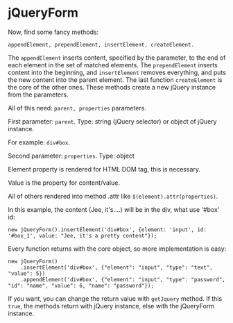 jQueryForm
==========

Now, find some fancy methods:

`appendElement, prependElement, insertElement, createElement.`

The `appendElement` inserts content, specified by the parameter, to the end of each element in the set of matched elements.
The `prependElement` inserts content into the beginning, and `insertElement` removes everything, and puts the new content into the parent element.
The last function `createElement` is the core of the other ones. These methods create a new jQuery instance from the parameters.

All of this need: `parent, properties` parameters.

First parameter: `parent`.
Type: string (jQuery selector) or object of jQuery instance.
 
For example: `div#box`.

Second parameter: `properties`.
Type: object

Element property is rendered for HTML DOM tag, this is necessary.

Value is the property for content/value.

All of others rendered into method .attr like `$(element).attr(properties)`.

In this example, the content (Jee, it's....) will be in the div, what use '#box' id:

```
new jQueryForm().insertElement('div#box', {element: 'input', id: '#box_1', value: "Jee, it's a pretty content"});
```

Every function returns with the core object, so more implementation is easy:
```
new jQueryForm()
    .insertElement('div#box', {"element": "input", "type": "text", "value": 5})
    .appendElement('div#box', {"element": "input", "type": "password", "id": "name", "value": 6, "name": "password"});
```
If you want, you can change the return value with `getJquery` method. If this `true`, the methods return with jQuery instance, else with the jQueryForm instance.
